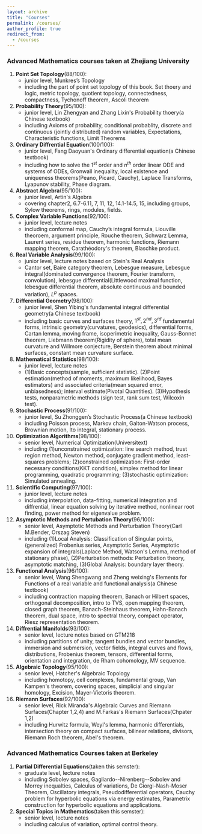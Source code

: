 ```yaml
---
layout: archive
title: "Courses"
permalink: /courses/
author_profile: true
redirect_from:
  - /courses
---
```


### Advanced Mathematics courses taken at Zhejiang University

1. **Point Set Topology**(88/100):
   - junior level, Munkres’s Topology
   - including the part of point set topology of this book. Set thoery and logic, metric topology, quotient topology, connectedness, compactness, Tychonoff theorem, Ascoli theorem
2. **Probability Theory**(95/100):
   - junior level, Lin Zhengyan and Zhang Lixin's Probability thoery(a Chinese textbook)
   - including Axioms of probability, conditional probablity, discrete and continuous (jointly distributed) random variables, Expectations, Characteristic functions,  Limit Theorems
3. **Ordinary Diffrential Equation**(100/100):
   - junior level, Fang Daoyuan's Ordinary differential equation(a Chinese textbook)
   - including how to solve the $1^{st}$ order and $n^{th}$ order linear ODE and systems of ODEs, Gronwall inequality, local existence and uniqueness theorems(Peano, Picard, Cauchy), Laplace Transforms, Lyapunov stability, Phase diagram.
4. **Abstract Algebra**(95/100):
   * junior level, Artin's Algebra 
   * covering chapter2, 6.7-6.11, 7, 11, 12, 14.1-14.5, 15, including groups, Sylow theorems, rings, modules, fields.
5. **Complex Variable Functions**(92/100): 
   - junior level, lecture notes
   - including conformal map, Cauchy’s integral formula, Liouville theoroem, argument principle, Rouche theorem, Schwarz Lemma, Laurent series, residue theorem, harmonic functions, Riemann mapping theorem, Carathéodory's theorem, Blaschke product.
6. **Real Variable Analysis**(99/100):
   - junior level, lecture notes based on Stein's Real Analysis
   - Cantor set, Baire category theorem, Lebesgue measure, Lebesgue integral(dominated convergence theorem, Fourier transform, convolution), lebesgue differential(Littlewood maximal function, lebesgue differential theorem, absolute continuous and bounded variation), $L^p$ spaces.
7. **Differential Geometry**(98/100):
   - junior level, Shen Yibing's fundamental integral differential geometry(a Chinese textbook)
   - including basic curves and surfaces theory, $1^{st}, 2^{nd}, 3^{rd}$ fundamental forms, intrinsic geometry(curvatures, geodesics), differential forms, Cartan lemma, moving frame, isoperimetric inequality, Gauss-Bonnet theorem, Liebmann theorem(Rigidity of sphere), total mean curvature and Willmore conjecture, Berstein theorem about minimal surfaces, constant mean curvature surface.    
8. **Mathematical Statistics**(98/100):
   - junior level, lecture notes
   -  (1)Basic concepts(sample, sufficient statistic). (2)Point estimation(method of moments, maximum likelihood, Bayes estimators) and associated criteria(mean squared error, unbiasedness); interval estimate(Pivotal Quantities). (3)Hypothesis tests, nonparametric methods (sign test, rank sum test, Wilcoxin test).
9. **Stochastic Process**(91/100):
   - junior level, Su Zhonggen’s Stochastic Process(a Chinese textbook)
   - including Poisson process, Markov chain, Galton-Watson process, Brownian motion, Ito integral, stationary process.
10. **Optimization Algorithms**(98/100):
    - senior level, Numerical Optimization(Universitext)
    - including (1)unconstrained optimization: line search method, trust region method, Newton method, conjugate gradient method, least-squares problems; (2)constrained optimization: First-order necessary conditions(KKT condition), simplex method for linear programming, quadratic programming; (3)stochastic optimization: Simulated annealing.
11. **Scientific Computing**(97/100):
    - junior level, lecture notes
    - including interpolation, data-fitting, numerical integration and diffrential, linear equation solving by iterative method, nonlinear root finding, power method for eigenvalue problem.
12. **Asymptotic Methods and Pertubation Theory**(96/100):
    - senior level, Asymptotic Methods and Perturbation Theory(Carl M.Bender, Orszag Steven)
    - including (1)Local Analysis: Classification of Singular points, (generalized) Frobenius series, Asymptotic Series, Asymptotic expansion of integrals(Laplace Method, Watson's Lemma, method of stationary phase), (2)Perturbation methods: Perturbation theory, asymptotic matching, (3)Global Analysis: boundary layer theory.
13. **Functional Analysis**(96/100):
    - senior level, Wang Shengwang and Zheng weixing's Elements for Functions of a real variable and functional analysis(a Chinese textbook)
    - including contraction mapping theorem, Banach or Hilbert spaces, orthogonal decomposition, intro to TVS, open mapping theorem, closed graph theorem, Banach-Steinhaus theorem, Hahn-Banach theorem, dual space, intro to spectral theory, compact operator, Riesz representation theorem.
14. **Diffrential Manifolds**(93/100):
    - senior level, lecture notes based on GTM218
    - including partitions of unity, tangent bundles and vector bundles, immersion and submersion, vector fields, integral curves and flows, distributions, Frobenius theorem, tensors, differential forms, orientation and integration, de Rham cohomology, MV sequence.
15. **Algebraic Topology**(95/100):
    - senior level, Hatcher's Algebraic Topology
    - including homotopy, cell complexes, fundamental group, Van Kampen's theorem, covering spaces, simplicial and singular homology, Excision, Mayer-Vietoris theorem.
16. **Riemann Surfaces**(92/100):
    - senior level, Rick Miranda's Algebraic Curves and Riemann Surfaces(Chapter 1,2,4) and M.Farkas's Riemann Surfaces(Chpater 1,2) 
    - including Hurwitz formula, Weyl's lemma, harmonic differentials, intersection theory on compact surfaces, bilinear relations, divisors, Riemann Roch theorem, Abel's theorem.
    
### Advanced Mathematics Courses taken at Berkeley
1. **Partial Differential Equations**(taken this semster):
    - graduate level, lecture notes
    - including Sobolev spaces, Gagliardo--Nirenberg--Sobolev and Morrey inequalties, Calculus of variations, De Giorgi-Nash-Moser Theorem, Oscillatory integrals, Pseudodifferential operators, Cauchy problem for hyperbolic equations via energy estimates, Parametrix construction for hyperbolic equations and applications.
2. **Special Topics in Mathematics**(taken this semster):
    - senior level, lecture notes
    - including calculus of variation, optimal control theory.
  
 
